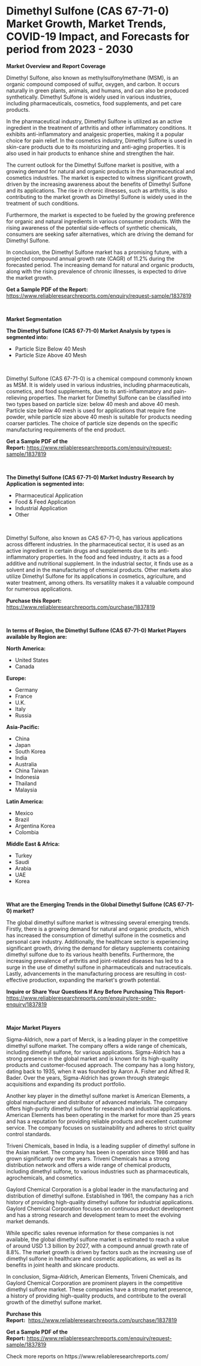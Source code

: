<p><h1>Dimethyl Sulfone (CAS 67-71-0) Market Growth, Market Trends, COVID-19 Impact, and Forecasts for period from 2023 - 2030</h1></p><p><strong>Market Overview and Report Coverage</strong></p>
<p><p>Dimethyl Sulfone, also known as methylsulfonylmethane (MSM), is an organic compound composed of sulfur, oxygen, and carbon. It occurs naturally in green plants, animals, and humans, and can also be produced synthetically. Dimethyl Sulfone is widely used in various industries, including pharmaceuticals, cosmetics, food supplements, and pet care products.</p><p>In the pharmaceutical industry, Dimethyl Sulfone is utilized as an active ingredient in the treatment of arthritis and other inflammatory conditions. It exhibits anti-inflammatory and analgesic properties, making it a popular choice for pain relief. In the cosmetics industry, Dimethyl Sulfone is used in skin-care products due to its moisturizing and anti-aging properties. It is also used in hair products to enhance shine and strengthen the hair.</p><p>The current outlook for the Dimethyl Sulfone market is positive, with a growing demand for natural and organic products in the pharmaceutical and cosmetics industries. The market is expected to witness significant growth, driven by the increasing awareness about the benefits of Dimethyl Sulfone and its applications. The rise in chronic illnesses, such as arthritis, is also contributing to the market growth as Dimethyl Sulfone is widely used in the treatment of such conditions.</p><p>Furthermore, the market is expected to be fueled by the growing preference for organic and natural ingredients in various consumer products. With the rising awareness of the potential side-effects of synthetic chemicals, consumers are seeking safer alternatives, which are driving the demand for Dimethyl Sulfone.</p><p>In conclusion, the Dimethyl Sulfone market has a promising future, with a projected compound annual growth rate (CAGR) of 11.2% during the forecasted period. The increasing demand for natural and organic products, along with the rising prevalence of chronic illnesses, is expected to drive the market growth.</p></p>
<p><strong>Get a Sample PDF of the Report:</strong> <a href="https://www.reliableresearchreports.com/enquiry/request-sample/1837819">https://www.reliableresearchreports.com/enquiry/request-sample/1837819</a></p>
<p>&nbsp;</p>
<p><strong>Market Segmentation</strong></p>
<p><strong>The Dimethyl Sulfone (CAS 67-71-0) Market Analysis by types is segmented into:</strong></p>
<p><ul><li>Particle Size Below 40 Mesh</li><li>Particle Size Above 40 Mesh</li></ul></p>
<p>&nbsp;</p>
<p><p>Dimethyl Sulfone (CAS 67-71-0) is a chemical compound commonly known as MSM. It is widely used in various industries, including pharmaceuticals, cosmetics, and food supplements, due to its anti-inflammatory and pain-relieving properties. The market for Dimethyl Sulfone can be classified into two types based on particle size: below 40 mesh and above 40 mesh. Particle size below 40 mesh is used for applications that require fine powder, while particle size above 40 mesh is suitable for products needing coarser particles. The choice of particle size depends on the specific manufacturing requirements of the end product.</p></p>
<p><strong>Get a Sample PDF of the Report:</strong>&nbsp;<a href="https://www.reliableresearchreports.com/enquiry/request-sample/1837819">https://www.reliableresearchreports.com/enquiry/request-sample/1837819</a></p>
<p>&nbsp;</p>
<p><strong>The Dimethyl Sulfone (CAS 67-71-0) Market Industry Research by Application is segmented into:</strong></p>
<p><ul><li>Pharmaceutical Application</li><li>Food & Feed Application</li><li>Industrial Application</li><li>Other</li></ul></p>
<p>&nbsp;</p>
<p><p>Dimethyl Sulfone, also known as CAS 67-71-0, has various applications across different industries. In the pharmaceutical sector, it is used as an active ingredient in certain drugs and supplements due to its anti-inflammatory properties. In the food and feed industry, it acts as a food additive and nutritional supplement. In the industrial sector, it finds use as a solvent and in the manufacturing of chemical products. Other markets also utilize Dimethyl Sulfone for its applications in cosmetics, agriculture, and water treatment, among others. Its versatility makes it a valuable compound for numerous applications.</p></p>
<p><strong>Purchase this Report:</strong>&nbsp; <a href="https://www.reliableresearchreports.com/purchase/1837819">https://www.reliableresearchreports.com/purchase/1837819</a></p>
<p>&nbsp;</p>
<p><strong>In terms of Region, the Dimethyl Sulfone (CAS 67-71-0) Market Players available by Region are:</strong></p>
<p>
    <p> <strong> North America: </strong>
        <ul>
            <li>United States</li>
            <li>Canada</li>
        </ul>
        </p> 
    <p> <strong> Europe: </strong>
        <ul>
            <li>Germany</li>
            <li>France</li>
            <li>U.K.</li>
            <li>Italy</li>
            <li>Russia</li>
        </ul>
        </p> 
    <p> <strong> Asia-Pacific: </strong>
        <ul>
            <li>China</li>
            <li>Japan</li>
            <li>South Korea</li>
            <li>India</li>
            <li>Australia</li>
            <li>China Taiwan</li>
            <li>Indonesia</li>
            <li>Thailand</li>
            <li>Malaysia</li>
        </ul>
        </p> 
    <p> <strong> Latin America: </strong>
        <ul>
            <li>Mexico</li>
            <li>Brazil</li>
            <li>Argentina Korea</li>
            <li>Colombia</li>
        </ul>
        </p> 
    <p> <strong> Middle East & Africa: </strong>
        <ul>
            <li>Turkey</li>
            <li>Saudi</li>
            <li>Arabia</li>
            <li>UAE</li>
            <li>Korea</li>
        </ul>
    </p>
    </p>
<p>&nbsp;</p>
<p><strong>What are the Emerging Trends in the Global Dimethyl Sulfone (CAS 67-71-0) market?</strong></p>
<p><p>The global dimethyl sulfone market is witnessing several emerging trends. Firstly, there is a growing demand for natural and organic products, which has increased the consumption of dimethyl sulfone in the cosmetics and personal care industry. Additionally, the healthcare sector is experiencing significant growth, driving the demand for dietary supplements containing dimethyl sulfone due to its various health benefits. Furthermore, the increasing prevalence of arthritis and joint-related diseases has led to a surge in the use of dimethyl sulfone in pharmaceuticals and nutraceuticals. Lastly, advancements in the manufacturing process are resulting in cost-effective production, expanding the market's growth potential.</p></p>
<p><strong>Inquire or Share Your Questions If Any Before Purchasing This Report</strong>- <a href="https://www.reliableresearchreports.com/enquiry/pre-order-enquiry/1837819">https://www.reliableresearchreports.com/enquiry/pre-order-enquiry/1837819</a></p>
<p>&nbsp;</p>
<p><strong>Major Market Players</strong></p>
<p><p>Sigma-Aldrich, now a part of Merck, is a leading player in the competitive dimethyl sulfone market. The company offers a wide range of chemicals, including dimethyl sulfone, for various applications. Sigma-Aldrich has a strong presence in the global market and is known for its high-quality products and customer-focused approach. The company has a long history, dating back to 1935, when it was founded by Aaron A. Fisher and Alfred R. Bader. Over the years, Sigma-Aldrich has grown through strategic acquisitions and expanding its product portfolio.</p><p>Another key player in the dimethyl sulfone market is American Elements, a global manufacturer and distributor of advanced materials. The company offers high-purity dimethyl sulfone for research and industrial applications. American Elements has been operating in the market for more than 25 years and has a reputation for providing reliable products and excellent customer service. The company focuses on sustainability and adheres to strict quality control standards.</p><p>Triveni Chemicals, based in India, is a leading supplier of dimethyl sulfone in the Asian market. The company has been in operation since 1986 and has grown significantly over the years. Triveni Chemicals has a strong distribution network and offers a wide range of chemical products, including dimethyl sulfone, to various industries such as pharmaceuticals, agrochemicals, and cosmetics.</p><p>Gaylord Chemical Corporation is a global leader in the manufacturing and distribution of dimethyl sulfone. Established in 1961, the company has a rich history of providing high-quality dimethyl sulfone for industrial applications. Gaylord Chemical Corporation focuses on continuous product development and has a strong research and development team to meet the evolving market demands.</p><p>While specific sales revenue information for these companies is not available, the global dimethyl sulfone market is estimated to reach a value of around USD 1.3 billion by 2027, with a compound annual growth rate of 8.8%. The market growth is driven by factors such as the increasing use of dimethyl sulfone in healthcare and cosmetic applications, as well as its benefits in joint health and skincare products.</p><p>In conclusion, Sigma-Aldrich, American Elements, Triveni Chemicals, and Gaylord Chemical Corporation are prominent players in the competitive dimethyl sulfone market. These companies have a strong market presence, a history of providing high-quality products, and contribute to the overall growth of the dimethyl sulfone market.</p></p>
<p><strong>Purchase this Report:</strong>&nbsp;&nbsp;<a href="https://www.reliableresearchreports.com/purchase/1837819">https://www.reliableresearchreports.com/purchase/1837819</a></p>
<p></p>
<p><strong>Get a Sample PDF of the Report:</strong>&nbsp;<a href="https://www.reliableresearchreports.com/enquiry/request-sample/1837819">https://www.reliableresearchreports.com/enquiry/request-sample/1837819</a></p>
<p>Check more reports on https://www.reliableresearchreports.com/</p>